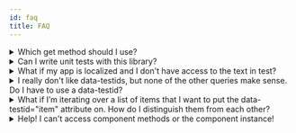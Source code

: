 ```yaml
---
id: faq
title: FAQ
---
```


<details>

<summary>Which get method should I use?</summary>

See [Which Query Should I Use](guide-which-query.md)

</details>

<details>

<summary>Can I write unit tests with this library?</summary>

Definitely yes! You can write unit, integration, and end-to-end tests with this
library.

As you write your tests, keep in mind:

> The more your tests resemble the way your software is used, the more
> confidence they can give you. - [17 Feb 2018][guiding-principle]

</details>

<details>

<summary>What if my app is localized and I don't have access to the text in test?</summary>

This is fairly common. Our first bit of advice is to try to get the default text
used in your tests. That will make everything much easier (more than just using
this utility). If that's not possible, then you're probably best to just stick
with `data-testid`s (which is not bad anyway).

</details>

<details>

<summary>I really don't like data-testids, but none of the other queries make sense. Do I have to use a data-testid?</summary>

Definitely not. That said, a common reason people don't like the `data-testid`
attribute is they're concerned about shipping that to production. I'd suggest
that you probably want some simple E2E tests that run in production on occasion
to make certain that things are working smoothly. In that case the `data-testid`
attributes will be very useful. Even if you don't run these in production, you
may want to run some E2E tests that run on the same code you're about to ship to
production. In that case, the `data-testid` attributes will be valuable there as
well.

All that said, if you really don't want to ship `data-testid` attributes, then
you can use
[this simple babel plugin](https://www.npmjs.com/package/babel-plugin-react-remove-properties)
to remove them.

If you don't want to use them at all, then you can simply use regular DOM
methods and properties to query elements off your container.

```javascript
const firstLiInDiv = container.querySelector('div li')
const allLisInDiv = container.querySelectorAll('div li')
const rootElement = container.firstChild
```

</details>

<details>

<summary>What if I’m iterating over a list of items that I want to put the data-testid="item" attribute on. How do I distinguish them from each other?</summary>

You can make your selector just choose the one you want by including :nth-child
in the selector.

```javascript
const thirdLiInUl = container.querySelector('ul > li:nth-child(3)')
```

Or you could use `getAllByRole` to query the `listitem` role and access the
index in question:

```javascript
const items = [
  /* your items */
]
const container = render(/* however you render this stuff */)
const thirdItem = getAllByRole(container, 'listitem')[2]
```

</details>

<details>
<summary>
  Help! I can't access component methods or the component instance!
</summary>

This is **intentional**.

We want you to focus on testing the output and functionality of the component as
it is observed by the user and to **avoid worrying about the implementation
details** of the component.

We believe this leads to less brittle and more meaningful test code.

Please refer to the [Guiding Principles](../guiding-principles) of this testing
library for more info.

</details>
<!--
Links:
-->

<!-- prettier-ignore-start -->

[guiding-principle]: https://twitter.com/kentcdodds/status/977018512689455106

<!-- prettier-ignore-end -->
